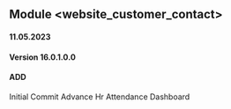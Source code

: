## Module <website_customer_contact>

#### 11.05.2023
#### Version 16.0.1.0.0
#### ADD
Initial Commit Advance Hr Attendance Dashboard
